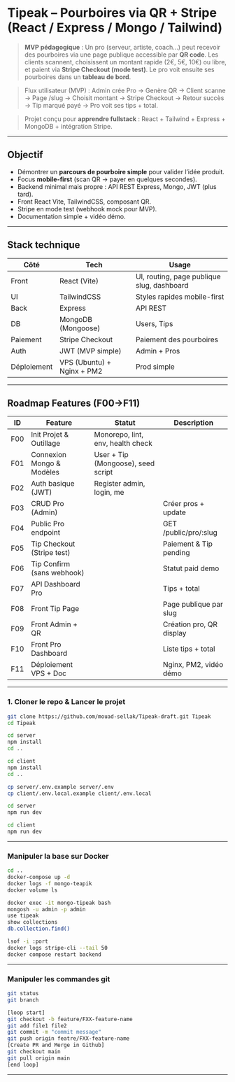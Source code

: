# Tipeak – Pourboires via QR + Stripe (React / Express / Mongo / Tailwind)

> **MVP pédagogique** : Un pro (serveur, artiste, coach…) peut recevoir des pourboires via une page publique accessible par **QR code**. Les clients scannent, choisissent un montant rapide (2€, 5€, 10€) ou libre, et paient via **Stripe Checkout (mode test)**. Le pro voit ensuite ses pourboires dans un **tableau de bord**.  

> Flux utilisateur (MVP) : 
Admin crée Pro -> Genère QR -> Client scanne -> Page /slug -> Choisit montant -> Stripe Checkout -> Retour succès -> Tip marqué payé -> Pro voit ses tips + total.

> Projet conçu pour **apprendre fullstack** : React + Tailwind + Express + MongoDB + intégration Stripe.


---

## Objectif
- Démontrer un **parcours de pourboire simple** pour valider l’idée produit.
- Focus **mobile-first** (scan QR → payer en quelques secondes).
- Backend minimal mais propre : API REST Express, Mongo, JWT (plus tard).
- Front React Vite, TailwindCSS, composant QR.
- Stripe en mode test (webhook mock pour MVP).
- Documentation simple + vidéo démo.

---

## Stack technique

| Côté | Tech | Usage |
|------|------|-------|
| Front | React (Vite) | UI, routing, page publique slug, dashboard |
| UI | TailwindCSS | Styles rapides mobile-first |
| Back | Express | API REST |
| DB | MongoDB (Mongoose) | Users, Tips |
| Paiement | Stripe Checkout | Paiement des pourboires |
| Auth | JWT (MVP simple) | Admin + Pros |
| Déploiement | VPS (Ubuntu) + Nginx + PM2 | Prod simple |

---


## Roadmap Features (F00→F11)

| ID | Feature | Statut | Description |
|----|---------|--------|-------------|
| F00 | Init Projet & Outillage | Monorepo, lint, env, health check |
| F01 | Connexion Mongo & Modèles | User + Tip (Mongoose), seed script |
| F02 | Auth basique (JWT)  | Register admin, login, me |
| F03 | CRUD Pro (Admin) | | Créer pros + update |
| F04 | Public Pro endpoint | | GET /public/pro/:slug |
| F05 | Tip Checkout (Stripe test) | | Paiement & Tip pending |
| F06 | Tip Confirm (sans webhook) | | Statut paid demo |
| F07 | API Dashboard Pro | | Tips + total |
| F08 | Front Tip Page | | Page publique par slug |
| F09 | Front Admin + QR | | Création pro, QR display |
| F10 | Front Pro Dashboard | | Liste tips + total |
| F11 | Déploiement VPS + Doc | | Nginx, PM2, vidéo démo |

---



### 1. Cloner le repo & Lancer le projet
```bash
git clone https://github.com/mouad-sellak/Tipeak-draft.git Tipeak
cd Tipeak

cd server
npm install
cd ..

cd client
npm install
cd ..

cp server/.env.example server/.env
cp client/.env.local.example client/.env.local

cd server
npm run dev

cd client
npm run dev

```
---


### Manipuler la base sur Docker

```bash
cd ..
docker-compose up -d
docker logs -f mongo-teapik
docker volume ls

docker exec -it mongo-tipeak bash
mongosh -u admin -p admin 
use tipeak
show collections
db.collection.find()

lsof -i :port
docker logs stripe-cli --tail 50
docker compose restart backend

```
---

### Manipuler les commandes git

```bash
git status
git branch

[loop start]
git checkout -b feature/FXX-feature-name
git add file1 file2
git commit -m "commit message"
git push origin featre/FXX-feature-name
[Create PR and Merge in Github]
git checkout main
git pull origin main
[end loop]

```
---
